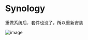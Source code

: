 # Synology

重做系统后，套件也没了，所以重新安装


![image](https://user-images.githubusercontent.com/59044398/152693631-7081e9cf-8ca1-40e9-a498-ffd953ef0861.png)
